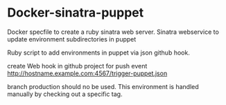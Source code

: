 # Docker-sinatra-puppet

Docker specfile to create a ruby sinatra web server.
Sinatra webservice to update environment subdirectories
in puppet 

Ruby script to add environments in puppet via json github hook.

create Web hook in github project for push event http://hostname.example.com:4567/trigger-puppet.json

branch production should no be used. This environment is handled manually by checking out a specific tag. 
